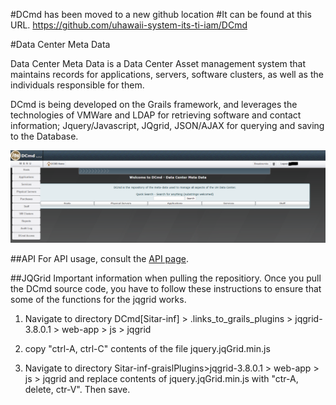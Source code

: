 #DCmd has been moved to a new github location
#It can be found at this URL.
https://github.com/uhawaii-system-its-ti-iam/DCmd

#Data Center Meta Data

Data Center Meta Data is a Data Center Asset management system that maintains records for applications, servers, software clusters, as well as the individuals responsible for them.

DCmd is being developed on the Grails framework, and leverages the technologies of VMWare and LDAP for retrieving software and contact information; Jquery/Javascript, JQgrid, JSON/AJAX for querying and saving to the Database.

![Image of Home Page](/media/images/DCmdGUIScreenShot.PNG)

##API
For API usage, consult the [API page](https://github.com/UHMDCmd/DCmd/tree/master/api).


##JQGrid
Important information when pulling the repositiory.
Once you pull the DCmd source code, you have to follow these instructions to ensure that some of the functions for the jqgrid works.
  1. Navigate to directory DCmd[Sitar-inf] > .links_to_grails_plugins > jqgrid-3.8.0.1 > web-app > js > jqgrid 

  2. copy "ctrl-A, ctrl-C" contents of the file jquery.jqGrid.min.js 
  
  3. Navigate to directory Sitar-inf-graislPlugins>jqgrid-3.8.0.1 > web-app > js > jqgrid and replace contents of jquery.jqGrid.min.js with "ctr-A, delete, ctr-V". Then save.



